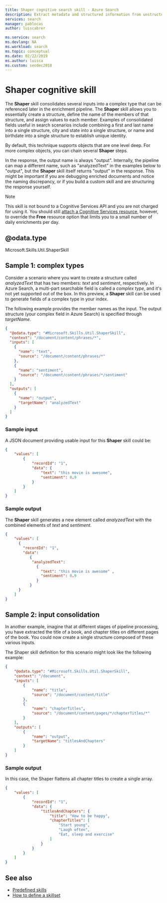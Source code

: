 ```yaml
---
title: Shaper cognitive search skill - Azure Search
description: Extract metadata and structured information from unstructured data and shape it as a complex type in an Azure Search enrichment pipeline.
services: search
manager: pablocas
author: luiscabrer

ms.service: search
ms.devlang: NA
ms.workload: search
ms.topic: conceptual
ms.date: 02/22/2019
ms.author: luisca
ms.custom: seodec2018
---
```


#	Shaper cognitive skill

The **Shaper** skill consolidates several inputs into a complex type that can be referenced later in the enrichment pipeline. The **Shaper** skill allows you to essentially create a structure, define the name of the members of that structure, and assign values to each member. Examples of consolidated fields useful in search scenarios include combining a first and last name into a single structure, city and state into a single structure, or name and birthdate into a single structure to establish unique identity.

By default, this technique supports objects that are one level deep. For more complex objects, you can chain several **Shaper** steps.

In the response, the output name is always "output". Internally, the pipeline can map a different name, such as "analyzedText" in the examples below to "output", but the **Shaper** skill itself returns "output" in the response. This might be important if you are debugging enriched documents and notice the naming discrepancy, or if you build a custom skill and are structuring the response yourself.

> [!NOTE]
> This skill is not bound to a Cognitive Services API and you are not charged for using it. You should still [attach a Cognitive Services resource](cognitive-search-attach-cognitive-services.md), however, to override the **Free** resource option that limits you to a small number of daily enrichments per day.

## @odata.type  
Microsoft.Skills.Util.ShaperSkill

## Sample 1: complex types

Consider a scenario where you want to create a structure called *analyzedText* that has two members: *text* and *sentiment*, respectively. In Azure Search, a multi-part searchable field is called a *complex type*, and it's not yet supported out of the box. In this preview, a **Shaper** skill can be used to generate fields of a complex type in your index. 

The following example provides the member names as the input. The output structure (your complex field in Azure Search) is specified through *targetName*. 


```json
{
  "@odata.type": "#Microsoft.Skills.Util.ShaperSkill",
  "context": "/document/content/phrases/*",
  "inputs": [
    {
      "name": "text",
      "source": "/document/content/phrases/*"
    },
    {
      "name": "sentiment",
      "source": "/document/content/phrases/*/sentiment"
    }
  ],
  "outputs": [
    {
      "name": "output",
      "targetName": "analyzedText"
    }
  ]
}
```

###	Sample input
A JSON document providing usable input for this **Shaper** skill could be:

```json
{
    "values": [
        {
            "recordId": "1",
            "data": {
                "text": "this movie is awesome",
                "sentiment": 0.9
            }
        }
    ]
}
```


###	Sample output
The **Shaper** skill generates a new element called *analyzedText* with the combined elements of *text* and *sentiment*. 

```json
{
    "values": [
      {
        "recordId": "1",
        "data":
           {
            "analyzedText": 
              {
                "text": "this movie is awesome" ,
                "sentiment": 0.9
              }
           }
      }
    ]
}
```

## Sample 2: input consolidation

In another example, imagine that at different stages of pipeline processing, you have extracted the title of a book, and chapter titles on different pages of the book. You could now create a single structure composed of these various inputs.

The Shaper skill definition for this scenario might look like the following example:

```json
{
    "@odata.type": "#Microsoft.Skills.Util.ShaperSkill",
    "context": "/document",
    "inputs": [
        {
            "name": "title",
            "source": "/document/content/title"
        },
        {
            "name": "chapterTitles",
            "source": "/document/content/pages/*/chapterTitles/*"
        }
    ],
    "outputs": [
        {
            "name": "output",
            "targetName": "titlesAndChapters"
        }
    ]
}
```

###	Sample output
In this case, the Shaper flattens all chapter titles to create a single array. 

```json
{
    "values": [
        {
            "recordId": "1",
            "data": {
                "titlesAndChapters": {
                    "title": "How to be happy",
                    "chapterTitles": [
                        "Start young",
                        "Laugh often",
                        "Eat, sleep and exercise"
                    ]
                }
            }
        }
    ]
}
```

## See also

+ [Predefined skills](cognitive-search-predefined-skills.md)
+ [How to define a skillset](cognitive-search-defining-skillset.md)

